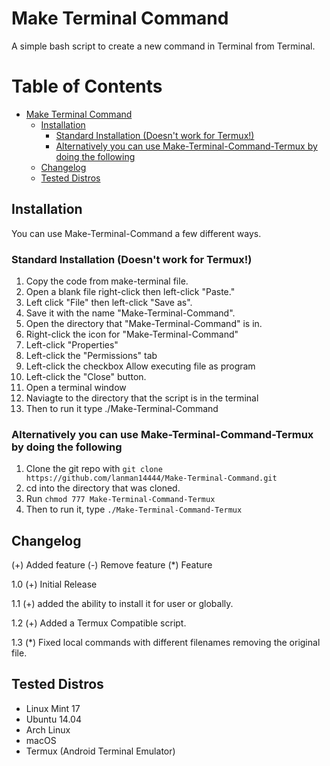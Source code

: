 Make Terminal Command
=====================
A simple bash script to create a new command in Terminal from Terminal.

Table of Contents
=================

   * [Make Terminal Command](#make-terminal-command)
      * [Installation](#installation)
         * [Standard Installation (Doesn't work for Termux!)](#standard-installation-doesnt-work-for-termux)
         * [Alternatively you can use Make-Terminal-Command-Termux by doing the following](#alternatively-you-can-use-make-terminal-command-termux-by-doing-the-following)
      * [Changelog](#changelog)
      * [Tested Distros](#tested-distros)

## Installation

You can use Make-Terminal-Command a few different ways.

### Standard Installation (Doesn't work for Termux!)
1. Copy the code from make-terminal file.
2. Open a blank file right-click then left-click "Paste."
3. Left click "File" then left-click "Save as".
4. Save it with the name "Make-Terminal-Command".
6. Open the directory that "Make-Terminal-Command" is in.
7. Right-click the icon for "Make-Terminal-Command"
8. Left-click "Properties"
9. Left-click the "Permissions" tab
10. Left-click the checkbox Allow executing file as program
11. Left-click the "Close" button.
12. Open a terminal window
13. Naviagte to the directory that the script is in the terminal
14. Then to run it type ./Make-Terminal-Command

### Alternatively you can use Make-Terminal-Command-Termux by doing the following

1. Clone the git repo with `git clone https://github.com/lanman14444/Make-Terminal-Command.git`
2. cd into the directory that was cloned.
3. Run `chmod 777 Make-Terminal-Command-Termux`
4. Then to run it, type `./Make-Terminal-Command-Termux`


## Changelog

(+) Added feature
(-) Remove feature
(*) Feature

1.0
  (+) Initial Release

1.1
  (+) added the ability to install it for user or globally.

1.2
  (+) Added a Termux Compatible script.

1.3
  (*) Fixed local commands with different filenames removing the original file.

## Tested Distros

* Linux Mint 17
* Ubuntu 14.04
* Arch Linux
* macOS
* Termux (Android Terminal Emulator)

